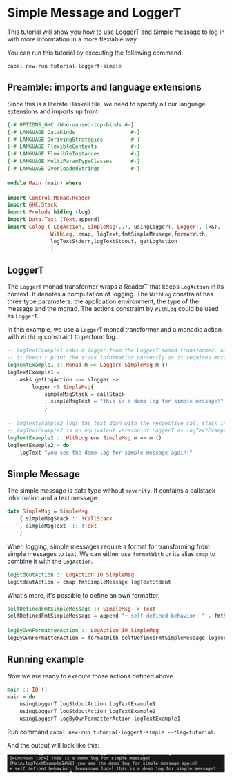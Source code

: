 # Simple Message and LoggerT

This tutorial will show you how to use LoggerT and Simple message to log in with more information in a more flexiable way.

You can run this tutorial by executing the following command:

```shell
cabal new-run tutorial-loggert-simple
```

## Preamble: imports and language extensions

Since this is a literate Haskell file, we need to specify all our language
extensions and imports up front.

```haskell
{-# OPTIONS_GHC -Wno-unused-top-binds #-}
{-# LANGUAGE DataKinds                  #-}
{-# LANGUAGE DerivingStrategies         #-}
{-# LANGUAGE FlexibleContexts           #-}
{-# LANGUAGE FlexibleInstances          #-}
{-# LANGUAGE MultiParamTypeClasses      #-}
{-# LANGUAGE OverloadedStrings          #-}

module Main (main) where

import Control.Monad.Reader
import GHC.Stack
import Prelude hiding (log)
import Data.Text (Text,append)
import Colog ( LogAction, SimpleMsg(..), usingLoggerT, LoggerT, (<&),
              WithLog, cmap, logText,fmtSimpleMessage,formatWith,
              logTextStderr,logTextStdout, getLogAction
              )
```

## LoggerT

The `LoggerT` monad transformer wraps a ReaderT that keeps `LogAction` in its context. It denotes a
computation of logging. 
The `WithLog` constraint has three type parameters: the application environment,
the type of the message and the monad. The actions constraint by `WithLog` could be used as `LoggerT`.

In this example, we use a `LoggerT` monad transformer and a monadic action with `WithLog` constraint to perform log.

```haskell
-- logTextExample1 asks a logger from the LoggerT monad transformer, and then writes the text into the LogAction
-- it doesn't print the stack information correctly as it requires more work to handle it
logTextExample1 :: Monad m => LoggerT SimpleMsg m ()
logTextExample1 = 
    asks getLogAction >>= \logger ->
        logger <& SimpleMsg{ 
            simpleMsgStack = callStack
            , simpleMsgText = "this is a demo log for simple message!" 
            }

-- logTextExample2 logs the text down with the respective call stack information by the logger carried by env
-- logTextExample2 is an equivalent version of LoggerT as logTextExample1 with more features so we recommend you to use it
logTextExample2 :: WithLog env SimpleMsg m => m ()
logTextExample2 = do
    logText "you see the demo log for simple message again!"
```


## Simple Message

The simple message is data type without `severity`. It contains a callstack information and a text message.

```idris
data SimpleMsg = SimpleMsg
    { simpleMsgStack :: !CallStack
    , simpleMsgText  :: !Text
    }
```

When logging, simple messages require a format for transforming from simple messages to text. We can either use `formatWith` or its alias `cmap`
to combine it with the `LogAction`.

```haskell
logStdoutAction :: LogAction IO SimpleMsg
logStdoutAction = cmap fmtSimpleMessage logTextStdout
```

What's more, it's possible to define an own formatter.

```haskell
selfDefinedFmtSimpleMessage :: SimpleMsg -> Text
selfDefinedFmtSimpleMessage = append "+ self defined behavior: " . fmtSimpleMessage

logByOwnFormatterAction :: LogAction IO SimpleMsg
logByOwnFormatterAction = formatWith selfDefinedFmtSimpleMessage logTextStderr
```

## Running example

Now we are ready to execute those actions defined above.

```haskell
main :: IO ()
main = do 
    usingLoggerT logStdoutAction logTextExample1
    usingLoggerT logStdoutAction logTextExample2
    usingLoggerT logByOwnFormatterAction logTextExample1
```

Run command `cabal new-run tutorial-loggert-simple --flag=tutorial`.

And the output will look like this:

![](../img/2-loggert-output.jpg)
